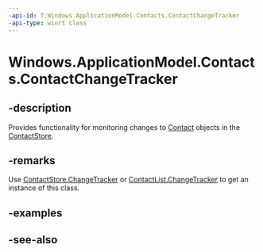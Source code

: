 ```yaml
---
-api-id: T:Windows.ApplicationModel.Contacts.ContactChangeTracker
-api-type: winrt class
---
```


<!-- Class syntax.
public class ContactChangeTracker : Windows.ApplicationModel.Contacts.IContactChangeTracker
-->

# Windows.ApplicationModel.Contacts.ContactChangeTracker

## -description
Provides functionality for monitoring changes to [Contact](contact.md) objects in the [ContactStore](contactstore.md).

## -remarks
Use [ContactStore.ChangeTracker](contactstore_changetracker.md) or [ContactList.ChangeTracker](contactlist_changetracker.md) to get an instance of this class.

## -examples

## -see-also
